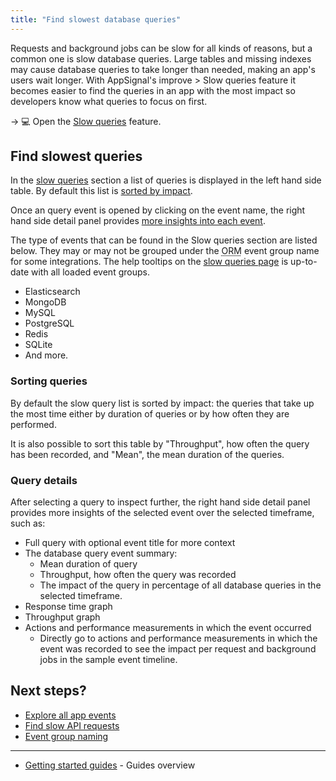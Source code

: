 ```yaml
---
title: "Find slowest database queries"
---
```


Requests and background jobs can be slow for all kinds of reasons, but a common one is slow database queries. Large tables and missing indexes may cause database queries to take longer than needed, making an app's users wait longer. With AppSignal's improve > Slow queries feature it becomes easier to find the queries in an app with the most impact so developers know what queries to focus on first.

-> 💻 Open the [Slow queries][slow queries] feature.

## Find slowest queries

In the [slow queries] section a list of queries is displayed in the left hand side table. By default this list is [sorted by impact](#sorting-queries).

Once an query event is opened by clicking on the event name, the right hand side detail panel provides [more insights into each event](#query-details).

The type of events that can be found in the Slow queries section are listed below. They may or may not be grouped under the <abbr title="Object-relational mapping">ORM</abbr> event group name for some integrations. The help tooltips on the [slow queries page][slow queries] is up-to-date with all loaded event groups.

- Elasticsearch
- MongoDB
- MySQL
- PostgreSQL
- Redis
- SQLite
- And more.

### Sorting queries

By default the slow query list is sorted by impact: the queries that take up the most time either by duration of queries or by how often they are performed.

It is also possible to sort this table by "Throughput", how often the query has been recorded, and "Mean", the mean duration of the queries.

### Query details

After selecting a query to inspect further, the right hand side detail panel provides more insights of the selected event over the selected timeframe, such as:

- Full query with optional event title for more context
- The database query event summary:
  - Mean duration of query
  - Throughput, how often the query was recorded
  - The impact of the query in percentage of all database queries in the selected timeframe.
- Response time graph
- Throughput graph
- Actions and performance measurements in which the event occurred
  - Directly go to actions and performance measurements in which the event was recorded to see the impact per request and background jobs in the sample event timeline.

## Next steps?

- [Explore all app events](https://appsignal.com/redirect-to/app?to=queries)
- [Find slow API requests](https://appsignal.com/redirect-to/app?to=improve/requests)
- [Event group naming](/api/event-names.html)

---

- [Getting started guides](/guides/) - Guides overview

[slow queries]: https://appsignal.com/redirect-to/app?to=improve/queries
